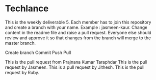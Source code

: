 # Techlance

This is the weekly deliverable 5. Each member has to join this repository and create a branch with your name. Example : jasmeen-kaur. Change content in the readme file and raise a pull request. Everyone else should review and approve it so that changes from the branch will merge to the master branch.

Create branch
Commit
Push
Pull

This is the pull request from Prajnana Kumar Taraphdar
This is the pull request by Jasmeen.
This is a pull request by Jithesh.
This is the pull request by Ruby.
